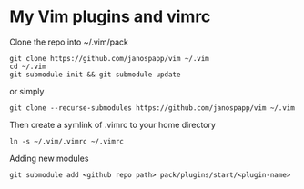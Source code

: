 # My Vim plugins and vimrc

Clone the repo into ~/.vim/pack

```
git clone https://github.com/janospapp/vim ~/.vim
cd ~/.vim
git submodule init && git submodule update
```

or simply

`git clone --recurse-submodules https://github.com/janospapp/vim ~/.vim`

Then create a symlink of .vimrc to your home directory

`ln -s ~/.vim/.vimrc ~/.vimrc`

Adding new modules

`git submodule add <github repo path> pack/plugins/start/<plugin-name>`
